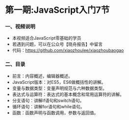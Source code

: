 # 第一期:JavaScript入门7节

### 一、视频说明

* 本视频适合JavaScript零基础的学员
* 若遇到问题，可以在公众号【晓舟报告】中留言
* 代码：https://github.com/xiaozhoulee/xiaozhoubaogao

### 二、目录
* 前言：内容概述，编辑器概述。
* JavaScript版本：对ES5，ES6做概括性的讲解。
* 变量与数据类型：变量声明规范与六种数据类型。
* 表达式与运算符：表达式的基本概念和常用运算符的讲解。
* 分支语句：讲解if语句和switch语句。
* 循环语句：讲解for语句和while语句。
* 函数：函数声明与函数调用，参数与返回值。